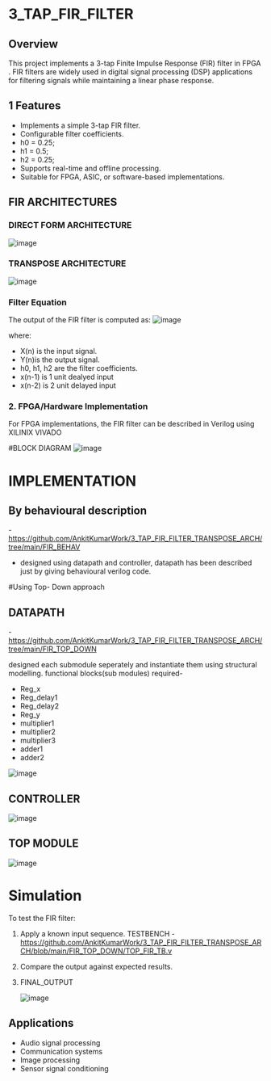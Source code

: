 # 3_TAP_FIR_FILTER

## Overview
This project implements a 3-tap Finite Impulse Response (FIR) filter in FPGA . FIR filters are widely used in digital signal processing (DSP) applications for filtering signals while maintaining a linear phase response.

## 1 Features
- Implements a simple 3-tap FIR filter.
- Configurable filter coefficients.
- h0 = 0.25;
- h1 = 0.5;
- h2 = 0.25;
- Supports real-time and offline processing.
- Suitable for FPGA, ASIC, or software-based implementations.

## FIR ARCHITECTURES

### DIRECT FORM ARCHITECTURE
![image](https://github.com/user-attachments/assets/4d9604fd-8028-4b67-ba15-b569f42981ba)


### TRANSPOSE ARCHITECTURE
![image](https://github.com/user-attachments/assets/7a6b0431-e441-44ff-ae3d-e2524c321ff7)


### Filter Equation
The output of the FIR filter is computed as:
![image](https://github.com/user-attachments/assets/6e1426b8-5272-464c-881c-3c978b7e967e)

where:
- X(n) is the input signal.
- Y(n)is the output signal.
- h0, h1, h2 are the filter coefficients.
- x(n-1) is 1 unit dealyed input
- x(n-2) is 2 unit delayed input


### 2. FPGA/Hardware Implementation
For FPGA implementations, the FIR filter can be described in Verilog using XILINIX VIVADO

#BLOCK DIAGRAM
![image](https://github.com/user-attachments/assets/f298a024-67f4-475c-b7e7-0380fae9d439)

# IMPLEMENTATION 
## By behavioural description 
-https://github.com/AnkitKumarWork/3_TAP_FIR_FILTER_TRANSPOSE_ARCH/tree/main/FIR_BEHAV

- designed using datapath and controller, datapath has been described just by giving behavioural verilog code.

#Using Top- Down approach
## DATAPATH

-https://github.com/AnkitKumarWork/3_TAP_FIR_FILTER_TRANSPOSE_ARCH/tree/main/FIR_TOP_DOWN

designed each submodule seperately and instantiate them using structural modelling.
functional blocks(sub modules) required-
- Reg_x 
- Reg_delay1
- Reg_delay2
- Reg_y
- multiplier1
- multiplier2
- multiplier3
- adder1
- adder2
  
![image](https://github.com/user-attachments/assets/58b973b3-3468-4322-8afa-50390ada0c35)

## CONTROLLER

![image](https://github.com/user-attachments/assets/5f326f76-5fac-4632-86db-80968ddc7f8f)

## TOP MODULE 

![image](https://github.com/user-attachments/assets/67493065-5f31-4c1c-af0f-1b2a46886590)


# Simulation
To test the FIR filter:
1. Apply a known input sequence.
   TESTBENCH - https://github.com/AnkitKumarWork/3_TAP_FIR_FILTER_TRANSPOSE_ARCH/blob/main/FIR_TOP_DOWN/TOP_FIR_TB.v
2. Compare the output against expected results.
3. FINAL_OUTPUT

   ![image](https://github.com/user-attachments/assets/464eb3b9-4fff-4ec5-ace5-ba9e9ba72b46)


## Applications
- Audio signal processing
- Communication systems
- Image processing
- Sensor signal conditioning

